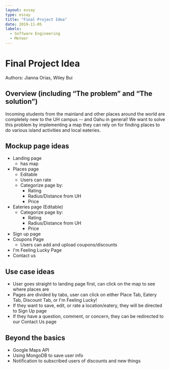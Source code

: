 ```yaml
---
layout: essay
type: essay
title: "Final Project Idea"
date: 2019-11-05
labels:
  - Software Engineering
  - Meteor
---
```

# Final Project Idea
Authors: Jianna Orias, Wiley Bui

## Overview (including “The problem” and “The solution”)
Incoming students from the mainland and other places around the world are completely 
new to the UH campus -- and Oahu in general! We want to solve this problem by implementing
a map they can rely on for finding places to do various island activities and local eateries.

## Mockup page ideas
* Landing page
    * has map
* Places page
    * Editable
    * Users can rate
    * Categorize page by: 
        * Rating
        * Radius/Distance from UH
        * Price
* Eateries page (Editable)
    * Categorize page by: 
        * Rating
        * Radius/Distance from UH
        * Price
* Sign up page
* Coupons Page
    * Users can add and upload coupons/discounts
* I'm Feeling Lucky Page
* Contact us

## Use case ideas
* User goes straight to landing page first, can click on the map to see where places are
* Pages are divided by tabs, user can click on either Place Tab, Eatery Tab, 
Discount Tab, or I'm Feeling Lucky!
* If they want to save, edit, or rate a location/eatery, they will be directed to Sign Up page
* If they have a question, comment, or concern, they can be redirected to our Contact Us page

## Beyond the basics
* Google Maps API
* Using MongoDB to save user info
* Notification to subscribed users of discounts and new things

